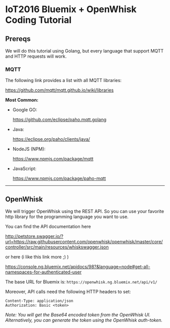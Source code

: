 # IoT2016 Bluemix + OpenWhisk Coding Tutorial

## Prereqs

We will do this tutorial using Golang, but every language that support MQTT and HTTP requests will work.

### MQTT

The following link provides a list with all MQTT libraries:

https://github.com/mqtt/mqtt.github.io/wiki/libraries

**Most Common:**

- Google GO:

  https://github.com/eclipse/paho.mqtt.golang

- Java:

  https://eclipse.org/paho/clients/java/

- NodeJS (NPM):

  https://www.npmjs.com/package/mqtt

- JavaScript:

  https://www.npmjs.com/package/paho-mqtt

---

## OpenWhisk

We will trigger OpenWhisk using the REST API. So you can use your favorite http library for the programming language you want to use.

You can find the API documentation here

http://petstore.swagger.io/?url=https://raw.githubusercontent.com/openwhisk/openwhisk/master/core/controller/src/main/resources/whiskswagger.json

or here (i like this link more ;) )

https://console.ng.bluemix.net/apidocs/98?&language=node#get-all-namespaces-for-authenticated-user

The base URL for Bluemix is: `https://openwhisk.ng.bluemix.net/api/v1/`

Moreover, API calls need the following HTTP headers to set:

```
Content-Type: application/json
Authorization: Basic <token>
```

_Note: You will get the Base64 encoded token from the OpenWhisk UI. Alternatively, you can generate the token using the OpenWhisk auth-token._
